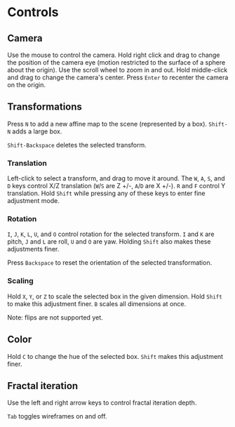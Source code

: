 # Controls

## Camera
Use the mouse to control the camera. Hold right click and drag to change the position of the camera eye (motion
restricted to the surface of a sphere about the origin). Use the scroll wheel to zoom in and out. Hold middle-click
and drag to change the camera's center. Press `Enter` to recenter the camera on the origin.

## Transformations
Press `N` to add a new affine map to the scene (represented by a box). `Shift-N` adds a large box.

`Shift-Backspace` deletes the selected transform. 

### Translation
Left-click to select a transform, and drag to move it around. The `W`, `A`, `S`, and `D` keys control X/Z 
translation (`W`/`S` are Z +/-, `A`/`D` are X +/-). `R` and `F` control Y translation. Hold `Shift` while 
pressing any of these keys to enter fine adjustment mode.

### Rotation
`I`, `J`, `K`, `L`, `U`, and `O` control rotation for the selected transform. `I` and `K` are pitch, `J` 
and `L` are roll, `U` and `O` are yaw. Holding `Shift` also makes these adjustments finer.

Press `Backspace` to reset the orientation of the selected transformation.

### Scaling
Hold `X`, `Y`, or `Z` to scale the selected box in the given dimension. Hold `Shift` to make this 
adjustment finer. `B` scales all dimensions at once.

Note: flips are not supported yet.

## Color
Hold `C` to change the hue of the selected box. `Shift` makes this adjustment finer.

## Fractal iteration
Use the left and right arrow keys to control fractal iteration depth.

`Tab` toggles wireframes on and off.